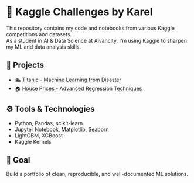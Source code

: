 # 🧠 Kaggle Challenges by Karel

This repository contains my code and notebooks from various Kaggle competitions and datasets.  
As a student in AI & Data Science at Aivancity, I'm using Kaggle to sharpen my ML and data analysis skills.

## 📁 Projects

- 🛳️ [Titanic - Machine Learning from Disaster](./Titanic.ipynb)
- 🏠 [House Prices - Advanced Regression Techniques](./HousePrice.ipynb)

## ⚙️ Tools & Technologies

- Python, Pandas, scikit-learn
- Jupyter Notebook, Matplotlib, Seaborn
- LightGBM, XGBoost
- Kaggle Kernels

## 🚀 Goal

Build a portfolio of clean, reproducible, and well-documented ML solutions.
